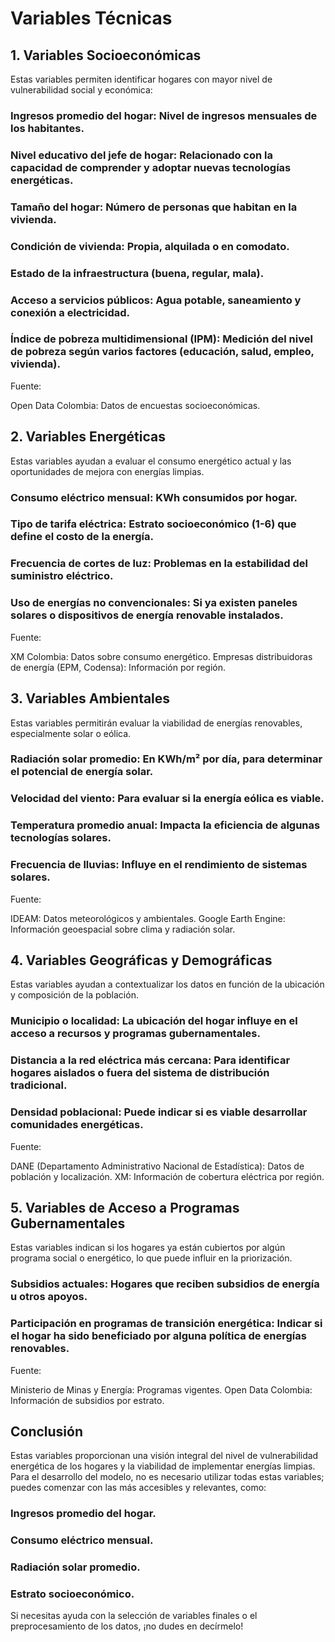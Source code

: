 # Variables Técnicas

## 1. Variables Socioeconómicas
Estas variables permiten identificar hogares con mayor nivel de vulnerabilidad social y económica:

### Ingresos promedio del hogar: Nivel de ingresos mensuales de los habitantes.
### Nivel educativo del jefe de hogar: Relacionado con la capacidad de comprender y adoptar nuevas tecnologías energéticas.
### Tamaño del hogar: Número de personas que habitan en la vivienda.
### Condición de vivienda: Propia, alquilada o en comodato.
### Estado de la infraestructura (buena, regular, mala).
### Acceso a servicios públicos: Agua potable, saneamiento y conexión a electricidad.
### Índice de pobreza multidimensional (IPM): Medición del nivel de pobreza según varios factores (educación, salud, empleo, vivienda).
Fuente:

Open Data Colombia: Datos de encuestas socioeconómicas.

## 2. Variables Energéticas
Estas variables ayudan a evaluar el consumo energético actual y las oportunidades de mejora con energías limpias.

### Consumo eléctrico mensual: KWh consumidos por hogar.
### Tipo de tarifa eléctrica: Estrato socioeconómico (1-6) que define el costo de la energía.
### Frecuencia de cortes de luz: Problemas en la estabilidad del suministro eléctrico.
### Uso de energías no convencionales: Si ya existen paneles solares o dispositivos de energía renovable instalados.
Fuente:

XM Colombia: Datos sobre consumo energético.
Empresas distribuidoras de energía (EPM, Codensa): Información por región.

## 3. Variables Ambientales
Estas variables permitirán evaluar la viabilidad de energías renovables, especialmente solar o eólica.

### Radiación solar promedio: En KWh/m² por día, para determinar el potencial de energía solar.
### Velocidad del viento: Para evaluar si la energía eólica es viable.
### Temperatura promedio anual: Impacta la eficiencia de algunas tecnologías solares.
### Frecuencia de lluvias: Influye en el rendimiento de sistemas solares.
Fuente:

IDEAM: Datos meteorológicos y ambientales.
Google Earth Engine: Información geoespacial sobre clima y radiación solar.

## 4. Variables Geográficas y Demográficas
Estas variables ayudan a contextualizar los datos en función de la ubicación y composición de la población.

### Municipio o localidad: La ubicación del hogar influye en el acceso a recursos y programas gubernamentales.
### Distancia a la red eléctrica más cercana: Para identificar hogares aislados o fuera del sistema de distribución tradicional.
### Densidad poblacional: Puede indicar si es viable desarrollar comunidades energéticas.
Fuente:

DANE (Departamento Administrativo Nacional de Estadística): Datos de población y localización.
XM: Información de cobertura eléctrica por región.

## 5. Variables de Acceso a Programas Gubernamentales
Estas variables indican si los hogares ya están cubiertos por algún programa social o energético, lo que puede influir en la priorización.

### Subsidios actuales: Hogares que reciben subsidios de energía u otros apoyos.
### Participación en programas de transición energética: Indicar si el hogar ha sido beneficiado por alguna política de energías renovables.
Fuente:

Ministerio de Minas y Energía: Programas vigentes.
Open Data Colombia: Información de subsidios por estrato.

## Conclusión
Estas variables proporcionan una visión integral del nivel de vulnerabilidad energética de los hogares y la viabilidad de implementar energías limpias. Para el desarrollo del modelo, no es necesario utilizar todas estas variables; puedes comenzar con las más accesibles y relevantes, como:

### Ingresos promedio del hogar.
### Consumo eléctrico mensual.
### Radiación solar promedio.
### Estrato socioeconómico.

Si necesitas ayuda con la selección de variables finales o el preprocesamiento de los datos, ¡no dudes en decírmelo!
